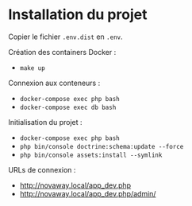 Installation du projet
===

Copier le fichier `.env.dist` en `.env`.

Création des containers Docker :

- `make up`


Connexion aux conteneurs :

- `docker-compose exec php bash`
- `docker-compose exec db bash`


Initialisation du projet :

- `docker-compose exec php bash`
- `php bin/console doctrine:schema:update --force`
- `php bin/console assets:install --symlink`

URLs de connexion :

- http://novaway.local/app_dev.php
- http://novaway.local/app_dev.php/admin/